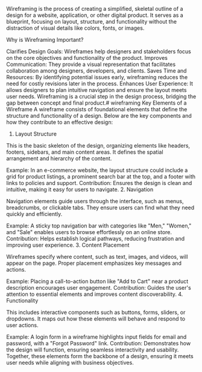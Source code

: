 Wireframing is the process of creating a simplified, skeletal outline of a design for a website, application, or other digital product. It serves as a blueprint, focusing on layout, structure, and functionality without the distraction of visual details like colors, fonts, or images.

Why is Wireframing Important?

Clarifies Design Goals: Wireframes help designers and stakeholders focus on the core objectives and functionality of the product.
Improves Communication: They provide a visual representation that facilitates collaboration among designers, developers, and clients.
Saves Time and Resources: By identifying potential issues early, wireframing reduces the need for costly revisions later in the process.
Enhances User Experience: It allows designers to plan intuitive navigation and ensure the layout meets user needs.
Wireframing is a crucial step in the design process, bridging the gap between concept and final product.# wireframing
Key Elements of a Wireframe
A wireframe consists of foundational elements that define the structure and functionality of a design. Below are the key components and how they contribute to an effective design:

1. Layout Structure

This is the basic skeleton of the design, organizing elements like headers, footers, sidebars, and main content areas. It defines the spatial arrangement and hierarchy of the content.

Example: In an e-commerce website, the layout structure could include a grid for product listings, a prominent search bar at the top, and a footer with links to policies and support.
Contribution: Ensures the design is clean and intuitive, making it easy for users to navigate.
2. Navigation

Navigation elements guide users through the interface, such as menus, breadcrumbs, or clickable tabs. They ensure users can find what they need quickly and efficiently.

Example: A sticky top navigation bar with categories like "Men," "Women," and "Sale" enables users to browse effortlessly on an online store.
Contribution: Helps establish logical pathways, reducing frustration and improving user experience.
3. Content Placement

Wireframes specify where content, such as text, images, and videos, will appear on the page. Proper placement emphasizes key messages and actions.

Example: Placing a call-to-action button like "Add to Cart" near a product description encourages user engagement.
Contribution: Guides the user's attention to essential elements and improves content discoverability.
4. Functionality

This includes interactive components such as buttons, forms, sliders, or dropdowns. It maps out how these elements will behave and respond to user actions.

Example: A login form in a wireframe highlights input fields for email and password, with a "Forgot Password" link.
Contribution: Demonstrates how the design will function, ensuring seamless interactivity and usability.
Together, these elements form the backbone of a design, ensuring it meets user needs while aligning with business objectives.
